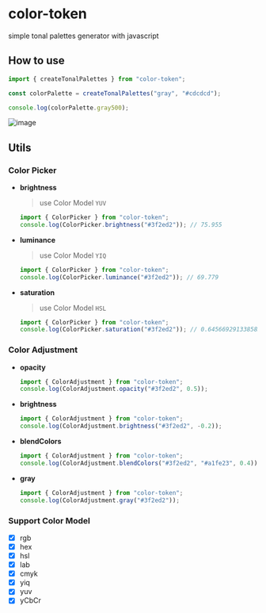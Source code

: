 # color-token

simple tonal palettes generator with javascript

## How to use

```javascript
import { createTonalPalettes } from "color-token";

const colorPalette = createTonalPalettes("gray", "#cdcdcd");

console.log(colorPalette.gray500);
```

![image](https://user-images.githubusercontent.com/37437842/222950539-f7b7e1c5-e0b3-40fe-a043-1071e90af1c8.png)

## Utils

### Color Picker

- **brightness**

  > use Color Model `YUV`

  ```javascript
  import { ColorPicker } from "color-token";
  console.log(ColorPicker.brightness("#3f2ed2")); // 75.955
  ```

- **luminance**

  > use Color Model `YIQ`

  ```javascript
  import { ColorPicker } from "color-token";
  console.log(ColorPicker.luminance("#3f2ed2")); // 69.779
  ```

- **saturation**
  > use Color Model `HSL`
  ```javascript
  import { ColorPicker } from "color-token";
  console.log(ColorPicker.saturation("#3f2ed2")); // 0.6456692913385826
  ```

### Color Adjustment

- **opacity**

  ```javascript
  import { ColorAdjustment } from "color-token";
  console.log(ColorAdjustment.opacity("#3f2ed2", 0.5));
  ```

- **brightness**

  ```javascript
  import { ColorAdjustment } from "color-token";
  console.log(ColorAdjustment.brightness("#3f2ed2", -0.2));
  ```

- **blendColors**

  ```javascript
  import { ColorAdjustment } from "color-token";
  console.log(ColorAdjustment.blendColors("#3f2ed2", "#a1fe23", 0.4));
  ```

- **gray**

  ```javascript
  import { ColorAdjustment } from "color-token";
  console.log(ColorAdjustment.gray("#3f2ed2"));
  ```

### Support Color Model

- [x] rgb
- [x] hex
- [x] hsl
- [x] lab
- [x] cmyk
- [x] yiq
- [x] yuv
- [x] yCbCr
